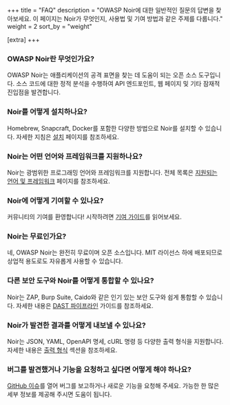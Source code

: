 +++
title = "FAQ"
description = "OWASP Noir에 대한 일반적인 질문의 답변을 찾아보세요. 이 페이지는 Noir가 무엇인지, 사용법 및 기여 방법과 같은 주제를 다룹니다."
weight = 2
sort_by = "weight"

[extra]
+++

### OWASP Noir란 무엇인가요?

OWASP Noir는 애플리케이션의 공격 표면을 찾는 데 도움이 되는 오픈 소스 도구입니다. 소스 코드에 대한 정적 분석을 수행하여 API 엔드포인트, 웹 페이지 및 기타 잠재적 진입점을 발견합니다.

### Noir를 어떻게 설치하나요?

Homebrew, Snapcraft, Docker를 포함한 다양한 방법으로 Noir를 설치할 수 있습니다. 자세한 지침은 [설치](@/get_started/installation/index.md) 페이지를 참조하세요.

### Noir는 어떤 언어와 프레임워크를 지원하나요?

Noir는 광범위한 프로그래밍 언어와 프레임워크를 지원합니다. 전체 목록은 [지원되는 언어 및 프레임워크](@/usage/supported/language_and_frameworks/index.md) 페이지를 참조하세요.

### Noir에 어떻게 기여할 수 있나요?

커뮤니티의 기여를 환영합니다! 시작하려면 [기여 가이드](https://github.com/owasp-noir/noir/blob/main/CONTRIBUTING.md)를 읽어보세요.

### Noir는 무료인가요?

네, OWASP Noir는 완전히 무료이며 오픈 소스입니다. MIT 라이선스 하에 배포되므로 상업적 용도로도 자유롭게 사용할 수 있습니다.

### 다른 보안 도구와 Noir를 어떻게 통합할 수 있나요?

Noir는 ZAP, Burp Suite, Caido와 같은 인기 있는 보안 도구와 쉽게 통합할 수 있습니다. 자세한 내용은 [DAST 파이프라인](@/usage/more_features/pipeline-for-dast/index.md) 가이드를 참조하세요.

### Noir가 발견한 결과를 어떻게 내보낼 수 있나요?

Noir는 JSON, YAML, OpenAPI 명세, cURL 명령 등 다양한 출력 형식을 지원합니다. 자세한 내용은 [출력 형식](@/usage/output_formats/_index.md) 섹션을 참조하세요.

### 버그를 발견했거나 기능을 요청하고 싶다면 어떻게 해야 하나요?

[GitHub 이슈](https://github.com/owasp-noir/noir/issues)를 열어 버그를 보고하거나 새로운 기능을 요청해 주세요. 가능한 한 많은 세부 정보를 제공해 주시면 도움이 됩니다.
